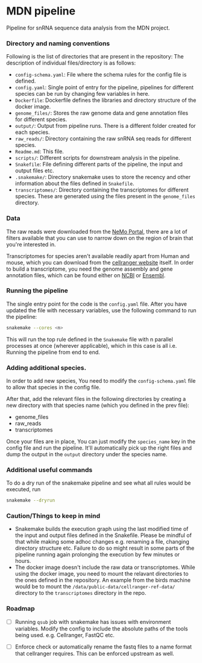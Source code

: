 # MDN pipeline

Pipeline for snRNA sequence data analysis from the MDN project. 

### Directory and naming conventions 

Following is the list of directories that are present in the repository: The description of individual files/directory is as follows: 
- `config-schema.yaml`: File where the schema rules for the config file is defined. 
- `config.yaml`: Single point of entry for the pipeline, pipelines for different species can be run by changing few variables in here. 
- `Dockerfile`: Dockerfile defines the libraries and directory structure of the docker image. 
- `genome_files/`: Stores the raw genome data and gene annotation files for different species. 
- `output/`: Output from pipeline runs. There is a different folder created for each species. 
- `raw_reads/`: Directory containing the raw snRNA seq reads for different species. 
- `Readme.md`: This file. 
- `scripts/`: Different scripts for downstream analysis in the pipeline. 
- `Snakefile`: File defining different parts of the pipeline, the input and output files etc. 
- `.snakemake/`: Directory snakemake uses to store the recency and other information about the files defined in `Snakefile`. 
- `transcriptomes/`: Directory containing the transcriptomes for different species. These are generated using the files present in the `genome_files` directory. 

### Data
The raw reads were downloaded from the [NeMo Portal](https://portal.nemoarchive.org/search/), there are a lot of filters available that you can use to narrow down on the region of brain that you're interested in. 

Transcriptomes for species aren't available readily apart from Human and mouse, which you can download from the [cellranger website](https://support.10xgenomics.com/single-cell-gene-expression/software/downloads/latest?) itself. In order to build a transcriptome, you need the genome assembly and gene annotation files, which can be found either on [NCBI](https://www.ncbi.nlm.nih.gov/assembly) or [Ensembl](https://asia.ensembl.org/index.html). 

### Running the pipeline
The single entry point for the code is the `config.yaml` file. After you have updated the file with necessary variables, use the following command to run the pipeline: 
```bash 
snakemake --cores <n>
```
This will run the top rule defined in the `Snakemake` file with n parallel processes at once (wherever applicable), which in this case is all i.e. Running the pipeline from end to end. 

### Adding additional species.  

In order to add new species, You need to modify the `config-schema.yaml` file to allow that species in the config file. 

After that, add the relevant files in the following directories by creating a new directory with that species name (which you defined in the prev file): 
- genome_files
- raw_reads
- transcriptomes

Once your files are in place, You can just modify the `species_name` key in the config file and run the pipeline. It'll automatically pick up the right files and dump the output in the `output` directory under the species name. 

### Additional useful commands 

To do a dry run of the snakemake pipeline and see what all rules would be executed, run 
```bash 
snakemake --dryrun
```
### Caution/Things to keep in mind
- Snakemake builds the execution graph using the last modified time of the input and output files defined in the Snakefile. Please be mindful of that while making some adhoc changes e.g. renaming a file, changing directory structure etc. Failure to do so might result in some parts of the pipeline running again prolonging the execution by few minutes or hours. 
- The docker image doesn't include the raw data or transcriptomes. While using the docker image, you need to mount the relavant directories to the ones defined in the repository. An example from the birds machine would be to mount the `/data/public-data/cellranger-ref-data/` directory to the `transcriptomes` directory in the repo. 

### Roadmap 
- [ ] Running `qsub` job with snakemake has issues with environment variables. Modify the config to include the absolute paths of the tools being used. e.g. Cellranger, FastQC etc. 
- [ ] Enforce check or automatically rename the fastq files to a name format that cellranger requires. This can be enforced upstream as well. 

